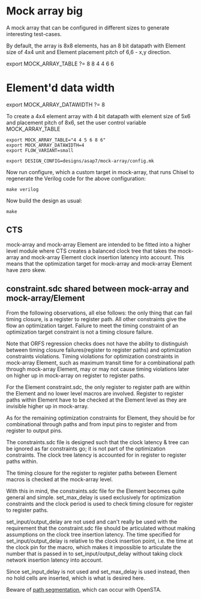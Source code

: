 Mock array big
==============

A mock array that can be configured in different sizes to generate
interesting test-cases.

By default, the array is 8x8 elements, has an 8 bit datapath with 
Element size of 4x4 unit and Element placement pitch of 6,6 - x,y direction.

export MOCK_ARRAY_TABLE         ?= 8 8 4 4 6 6

# Element'd data width
export MOCK_ARRAY_DATAWIDTH     ?= 8

To create a 4x4 element array with 4 bit datapath with element size of 5x6 and
placement pitch of 8x6, set the user control variable MOCK_ARRAY_TABLE

```
export MOCK_ARRAY_TABLE="4 4 5 6 8 6"
export MOCK_ARRAY_DATAWIDTH=4
export FLOW_VARIANT=small

export DESIGN_CONFIG=designs/asap7/mock-array/config.mk
```

Now run configure, which a custom target in mock-array, that runs Chisel to
regenerate the Verilog code for the above configuration:

```
make verilog
```

Now build the design as usual:

```
make
```

CTS
---

mock-array and mock-array Element are intended
to be fitted into a higher level module where CTS creates a balanced clock tree
that takes the mock-array and mock-array Element clock insertion
latency into account. This means that the optimization target
for mock-array and mock-array Element have zero skew.

constraint.sdc shared between mock-array and mock-array/Element
---------------------------------------------------------------

From the following observations, all else follows: the only thing
that can fail timing closure, is a register to register path. All
other constraints give the flow an optimization target. Failure
to meet the timing constraint of an optimization target constraint
is not a timing closure failure.

Note that ORFS regression checks does not have the ability to distinguish
between timing closure failures(register to register paths) and
optimization constraints violations. Timing violations for optimization constraints
in mock-array Element, such as maximum transit time for a combinational path
through mock-array Element, may or may not cause timing
violations later on higher up in mock-array on register to register paths.

For the Element constraint.sdc, the only register to register path
are within the Element and no lower level macros are
involved. Register to register paths within Element have to be checked
at the Element level as they are invisible higher up in mock-array.

As for the remaining optimization constraints for Element, they
should be for combinational through paths and from input pins to register and
from register to output pins.

The constraints.sdc file is designed such that the clock latency & tree
can be ignored as far constraints go;
it is not part of the optimization constraints. The clock tree latency
is accounted for in register to register paths within.

The timing closure for the register to register paths between
Element macros is checked at the mock-array level.

With this in mind, the constraints.sdc file for the Element becomes
quite general and simple. set_max_delay is used exclusively for
optimization constraints and the clock period is used to check timing
closure for register to register paths.

set_input/output_delay are not used and can't really be used
with the requirement that the constraint.sdc file should be articulated
without making assumptions on the clock tree insertion latency. The time specified
for set_input/output_delay is relative to the clock insertion point, i.e.
the time at the clock pin for the macro, which makes it impossible to articulate
the number that is passed in to set_input/output_delay without taking
clock network insertion latency into account.

Since set_input_delay is not used and set_max_delay is used instead, then
no hold cells are inserted, which is what is desired here.

Beware of [path segmentation](https://docs.xilinx.com/r/2020.2-English/ug906-vivado-design-analysis/TIMING-13-Timing-Paths-Ignored-Due-to-Path-Segmentation), which
can occur with OpenSTA.
